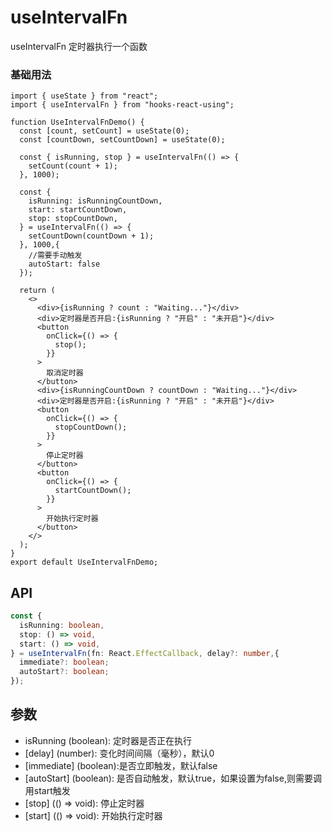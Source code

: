 # useIntervalFn

useIntervalFn 定时器执行一个函数

### 基础用法

```tsx
import { useState } from "react";
import { useIntervalFn } from "hooks-react-using";

function UseIntervalFnDemo() {
  const [count, setCount] = useState(0);
  const [countDown, setCountDown] = useState(0);

  const { isRunning, stop } = useIntervalFn(() => {
    setCount(count + 1);
  }, 1000);

  const {
    isRunning: isRunningCountDown,
    start: startCountDown,
    stop: stopCountDown,
  } = useIntervalFn(() => {
    setCountDown(countDown + 1);
  }, 1000,{
    //需要手动触发
    autoStart: false
  });

  return (
    <>
      <div>{isRunning ? count : "Waiting..."}</div>
      <div>定时器是否开启:{isRunning ? "开启" : "未开启"}</div>
      <button
        onClick={() => {
          stop();
        }}
      >
        取消定时器
      </button>
      <div>{isRunningCountDown ? countDown : "Waiting..."}</div>
      <div>定时器是否开启:{isRunning ? "开启" : "未开启"}</div>
      <button
        onClick={() => {
          stopCountDown();
        }}
      >
        停止定时器
      </button>
      <button
        onClick={() => {
          startCountDown();
        }}
      >
        开始执行定时器
      </button>
    </>
  );
}
export default UseIntervalFnDemo;

```

## API

```typescript
const {
  isRunning: boolean,
  stop: () => void,
  start: () => void,
} = useIntervalFn(fn: React.EffectCallback, delay?: number,{
  immediate?: boolean;
  autoStart?: boolean;
});
```

## 参数
- isRunning (boolean): 定时器是否正在执行
- [delay] (number): 变化时间间隔（毫秒），默认0
- [immediate] (boolean):是否立即触发，默认false
- [autoStart] (boolean): 是否自动触发，默认true，如果设置为false,则需要调用start触发
- [stop] (() => void): 停止定时器
- [start] (() => void): 开始执行定时器